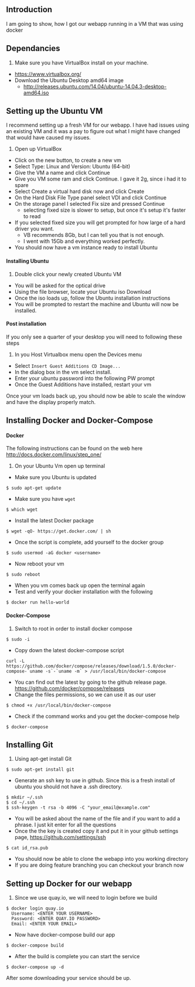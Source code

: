 ## Introduction

I am going to show, how I got our webapp running in a VM that was using docker

## Dependancies

1. Make sure you have VirtualBox install on your machine.
  - https://www.virtualbox.org/
- Download the Ubuntu Desktop amd64 image
  - http://releases.ubuntu.com/14.04/ubuntu-14.04.3-desktop-amd64.iso

## Setting up the Ubuntu VM

I recommend setting up a fresh VM for our webapp. I have had issues using an existing VM and it was a pay to figure out what I might have changed that would have caused my issues.

1. Open up VirtualBox
- Click on the new button, to create a new vm
- Select Type: Linux and Version: Ubuntu (64-bit)
- Give the VM a name and click Continue
- Give you VM some ram and click Continue. I gave it 2g, since i had it to spare
- Select Create a virtual hard disk now and click Create
- On the Hard Disk File Type panel select VDI and click Continue
- On the storage panel I selected Fix size and pressed Continue
  - selecting fixed size is slower to setup, but once it's setup it's faster to read
- If you selected fixed size you will get prompted for how large of a hard driver you want.
  - VB recommends 8Gb, but I can tell you that is not enough.
  - I went with 15Gb and everything worked perfectly.
- You should now have a vm instance ready to install Ubuntu

#### Installing Ubuntu
1. Double click your newly created Ubuntu VM
  - You will be asked for the optical drive
- Using the file browser, locate your Ubuntu iso Download
- Once the iso loads up, follow the Ubuntu installation instructions
- You will be prompted to restart the machine and Ubuntu will now be installed.

#### Post installation
If you only see a quarter of your desktop you will need to following these steps
1. In you Host Virtualbox menu open the Devices menu
- Select `Insert Guest Additions CD Image...`
- In the dialog box in the vm select install.
- Enter your ubuntu password into the following PW prompt
- Once the Guest Additions have installed, restart your vm

Once your vm loads back up, you should now be able to scale the window and have the display properly match.

## Installing Docker and Docker-Compose
#### Docker
The following instructions can be found on the web here http://docs.docker.com/linux/step_one/

1. On your Ubuntu Vm open up terminal
- Make sure you Ubuntu is updated
```
$ sudo apt-get update
```
- Make sure you have `wget`
```
$ which wget
```
- Install the latest Docker package
```
$ wget -qO- https://get.docker.com/ | sh
```
- Once the script is complete, add yourself to the docker group
```
$ sudo usermod -aG docker <username>
```
- Now reboot your vm
```
$ sudo reboot
```
- When you vm comes back up open the terminal again
- Test and verify your docker installation with the following
```
$ docker run hello-world
```

#### Docker-Compose
1. Switch to root in order to install docker compose
```
$ sudo -i
```
- Copy down the latest docker-compose script
```
curl -L https://github.com/docker/compose/releases/download/1.5.0/docker-compose-`uname -s`-`uname -m` > /usr/local/bin/docker-compose
```
  - You can find out the latest by going to the github release page. https://github.com/docker/compose/releases
- Change the files permissions, so we can use it as our user
```
$ chmod +x /usr/local/bin/docker-compose
```
- Check if the command works and you get the docker-compose help
```
$ docker-compose
```

## Installing Git
1. Using apt-get install Git
```
$ sudo apt-get install git
```
- Generate an ssh key to use in github. Since this is a fresh install of ubuntu you should not have a .ssh directory.
```
$ mkdir ~/.ssh
$ cd ~/.ssh
$ ssh-keygen -t rsa -b 4096 -C "your_email@example.com"
```
- You will be asked about the name of the file and if you want to add a phrase. I just kit enter for all the questions
- Once the the key is created copy it and put it in your github settings page, https://github.com/settings/ssh
```
$ cat id_rsa.pub
```
- You should now be able to clone the webapp into you working directory
- If you are doing feature branching you can checkout your branch now

## Setting up Docker for our webapp
1. Since we use quay.io, we will need to login before we build
```
$ docker login quay.io
  Username: <ENTER YOUR USERNAME>
  Password: <ENTER QUAY.IO PASSWORD>
  Email: <ENTER YOUR EMAIL>
```
- Now have docker-compose build our app
```
$ docker-compose build
```
- After the build is complete you can start the service
```
$ docker-compose up -d
```

After some downloading your service should be up.
